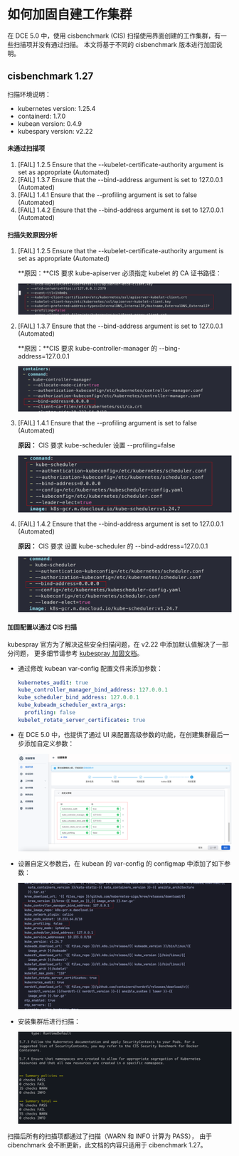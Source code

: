 # 如何加固自建工作集群

在 DCE 5.0 中，使用 cisbenchmark (CIS) 扫描使用界面创建的工作集群，有一些扫描项并没有通过扫描。
本文将基于不同的 cisbenchmark 版本进行加固说明。

## cisbenchmark 1.27

扫描环境说明：

- kubernetes version: 1.25.4
- containerd: 1.7.0
- kubean version: 0.4.9
- kubespary version: v2.22

#### 未通过扫描项

1. [FAIL] 1.2.5 Ensure that the --kubelet-certificate-authority argument is set as appropriate (Automated)
2. [FAIL] 1.3.7 Ensure that the --bind-address argument is set to 127.0.0.1 (Automated)
3. [FAIL] 1.4.1 Ensure that the --profiling argument is set to false (Automated)
4. [FAIL] 1.4.2 Ensure that the --bind-address argument is set to 127.0.0.1 (Automated)

#### 扫描失败原因分析

1. [FAIL] 1.2.5 Ensure that the --kubelet-certificate-authority argument is set as appropriate (Automated)

    **原因：**CIS 要求 kube-apiserver 必须指定 kubelet 的 CA 证书路径：

    ![img](../../kpanda/images/hardening01.png)

2. [FAIL] 1.3.7 Ensure that the --bind-address argument is set to 127.0.0.1 (Automated)

    **原因：**CIS 要求 kube-controller-manager 的 --bing-address=127.0.0.1

    ![img](../../kpanda/images/hardening02.png)

3. [FAIL] 1.4.1 Ensure that the --profiling argument is set to false (Automated)

    **原因：** CIS 要求 kube-scheduler 设置 --profiling=false

    ![img](../../kpanda/images/hardening03.png)

4. [FAIL] 1.4.2 Ensure that the --bind-address argument is set to 127.0.0.1 (Automated)

    **原因：** CIS 要求 设置 kube-scheduler 的 --bind-address=127.0.0.1

    ![img](../../kpanda/images/hardening04.png)

#### 加固配置以通过 CIS 扫描

kubespray 官方为了解决这些安全扫描问题，在 v2.22 中添加默认值解决了一部分问题，
更多细节请参考 [kubespray 加固文档](https://github.com/kubernetes-sigs/kubespray/blob/master/docs/hardening.md)。

- 通过修改 kubean var-config 配置文件来添加参数：

    ```yaml
    kubernetes_audit: true
    kube_controller_manager_bind_address: 127.0.0.1
    kube_scheduler_bind_address: 127.0.0.1
    kube_kubeadm_scheduler_extra_args:
      profiling: false
    kubelet_rotate_server_certificates: true
    ```

- 在 DCE 5.0 中，也提供了通过 UI 来配置高级参数的功能，在创建集群最后一步添加自定义参数：

    ![img](../../kpanda/images/hardening05.png)

- 设置自定义参数后，在 kubean 的 var-config 的 configmap 中添加了如下参数：

    ![img](../../kpanda/images/hardening06.png)

- 安装集群后进行扫描：

    ![img](../../kpanda/images/hardening07.png)

扫描后所有的扫描项都通过了扫描（WARN 和 INFO 计算为 PASS），
由于 cibenchmark 会不断更新，此文档的内容只适用于 cibenchmark 1.27。
